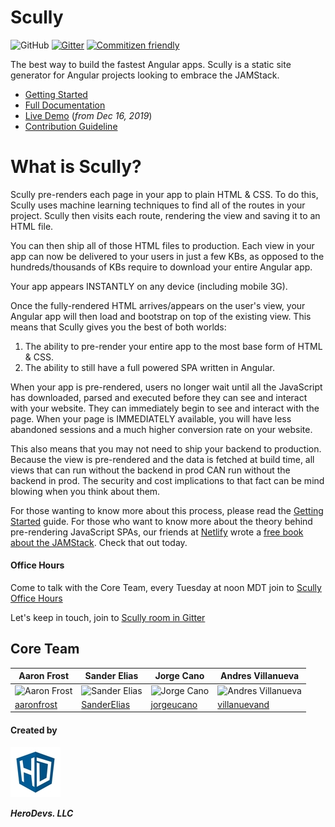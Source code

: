 # Scully

![GitHub](https://img.shields.io/github/license/scullyio/scully)
[![Gitter](https://img.shields.io/gitter/room/scullyio/community)](https://gitter.im/scullyio/community)
[![Commitizen friendly](https://img.shields.io/badge/commitizen-friendly-brightgreen.svg)](http://commitizen.github.io/cz-cli/)


The best way to build the fastest Angular apps. Scully is a static site generator for Angular projects looking to embrace the JAMStack.

- [Getting Started](docs/getting-started.md)
- [Full Documentation](docs/scully.md)
- [Live Demo](https://www.youtube.com/watch?v=Sh37rIUL-d4) (_from Dec 16, 2019_)
- [Contribution Guideline](CONTRIBUTING.md)

# What is Scully?
Scully pre-renders each page in your app to plain HTML & CSS. To do this, Scully uses machine learning techniques to find 
all of the routes in your project. Scully then visits each route, rendering the view and saving it to an HTML file.

You can then ship all of those HTML files to production. Each view in your app can now be delivered to your users in just 
a few KBs, as opposed to the hundreds/thousands of KBs require to download your entire Angular app. 

Your app appears INSTANTLY on any device (including mobile 3G). 

Once the fully-rendered HTML arrives/appears on the user's view, your Angular app will then load and bootstrap on top of
the existing view. This means that Scully gives you the best of both worlds:

1. The ability to pre-render your entire app to the most base form of HTML & CSS. 
2. The ability to still have a full powered SPA written in Angular. 

When your app is pre-rendered, users no longer wait until all the JavaScript has downloaded, parsed and executed before 
they can see and interact with your website. They can immediately begin to see and interact with the page. When your page
is IMMEDIATELY available, you will have less abandoned sessions and a much higher conversion rate on your website. 

This also means that you may not need to ship your backend to production. Because the view is pre-rendered and the
data is fetched at build time, all views that can run without the backend in prod CAN run without the backend in prod. 
The security and cost implications to that fact can be mind blowing when you think about them. 

For those wanting to know more about this process, please read the [Getting Started](docs/getting-started.md) guide. For
those who want to know more about the theory behind pre-rendering JavaScript SPAs, our friends at [Netlify](https://netlify.com)
wrote a [free book about the JAMStack](https://www.netlify.com/pdf/oreilly-modern-web-development-on-the-jamstack.pdf). 
Check that out today. 

#### Office Hours
Come to talk with the Core Team, every Tuesday at noon MDT join to [Scully Office Hours](https://meet.google.com/vcm-wekz-hsx)

Let's keep in touch, join to [Scully room in Gitter](https://gitter.im/scullyio/community)

## Core Team

| Aaron Frost                                                               | Sander Elias                                                                | Jorge Cano                                                                  | Andres Villanueva                                                                |
| ------------------------------------------------------------------------- | --------------------------------------------------------------------------- | --------------------------------------------------------------------------- | ---------------------------------------------------------------------------------|
| ![Aaron Frost](https://avatars0.githubusercontent.com/u/662832?s=120&v=4&1) | ![Sander Elias](https://avatars3.githubusercontent.com/u/1249083?s=120&v=4) | ![Jorge Cano](https://avatars3.githubusercontent.com/u/5982204?s=120&v=4)   | ![Andres Villanueva](https://avatars0.githubusercontent.com/u/1209238?s=120&v=4) |
| [aaronfrost](https://github.com/aaronfrost)                               | [SanderElias](https://github.com/SanderElias)                               | [jorgeucano](https://github.com/jorgeucano)                                 | [villanuevand](https://github.com/villanuevand)                                  |


#### Created by 
![logo Hero Devs](assets/hero-devs-logo-80x80.jpg)

***HeroDevs. LLC***

